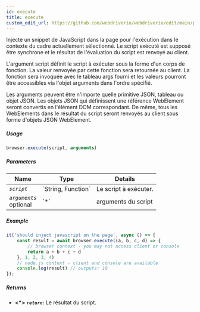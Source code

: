 ```yaml
---
id: execute
title: execute
custom_edit_url: https://github.com/webdriverio/webdriverio/edit/main/packages/webdriverio/src/commands/browser/execute.ts
---
```


Injecte un snippet de JavaScript dans la page pour l'exécution dans le contexte du cadre actuellement sélectionné.
Le script exécuté est supposé être synchrone et le résultat de l'évaluation du script est renvoyé au
client.

L'argument script définit le script à exécuter sous la forme d'un corps de fonction. La valeur renvoyée par
cette fonction sera retournée au client. La fonction sera invoquée avec le tableau args fourni
et les valeurs pourront être accessibles via l'objet arguments dans l'ordre spécifié.

Les arguments peuvent être n'importe quelle primitive JSON, tableau ou objet JSON. Les objets JSON qui définissent une référence WebElement
seront convertis en l'élément DOM correspondant. De même, tous les WebElements dans le résultat
du script seront renvoyés au client sous forme d'objets JSON WebElement.

##### Usage

```js
browser.execute(script, arguments)
```

##### Parameters

<table>
  <thead>
    <tr>
      <th>Name</th><th>Type</th><th>Details</th>
    </tr>
  </thead>
  <tbody>
    <tr>
      <td><code><var>script</var></code></td>
      <td>`String, Function`</td>
      <td>Le script à exécuter.</td>
    </tr>
    <tr>
      <td><code><var>arguments</var></code><br /><span className="label labelWarning">optional</span></td>
      <td>`*`</td>
      <td>arguments du script</td>
    </tr>
  </tbody>
</table>

##### Example

```js title="execute.js"
it('should inject javascript on the page', async () => {
    const result = await browser.execute((a, b, c, d) => {
        // browser context - you may not access client or console
        return a + b + c + d
    }, 1, 2, 3, 4)
    // node.js context - client and console are available
    console.log(result) // outputs: 10
});
```

##### Returns

- **&lt;*&gt;**
            **<code><var>return</var></code>:**              Le résultat du script.